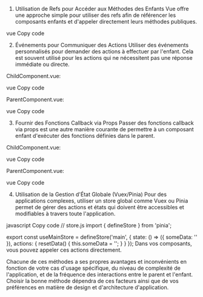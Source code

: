 1. Utilisation de Refs pour Accéder aux Méthodes des Enfants
Vue offre une approche simple pour utiliser des refs afin de référencer les composants enfants et d'appeler directement leurs méthodes publiques.

vue
Copy code
<template>
  <ChildComponent ref="childRef" />
  <button @click="invokeChildMethod">Call Child Method</button>
</template>

<script setup>
import { ref } from 'vue';
import ChildComponent from './ChildComponent.vue';

const childRef = ref(null);

function invokeChildMethod() {
  if (childRef.value) {
    childRef.value.someMethod();  // Assurez-vous que `someMethod` est exposé dans ChildComponent
  }
}
</script>
2. Événements pour Communiquer des Actions
Utiliser des événements personnalisés pour demander des actions à effectuer par l'enfant. Cela est souvent utilisé pour les actions qui ne nécessitent pas une réponse immédiate ou directe.

ChildComponent.vue:

vue
Copy code
<template>
  <!-- Supposons un formulaire ou une action spécifique -->
</template>

<script setup>
import { defineEmits } from 'vue';

const emit = defineEmits(['reset']);

function someActionThatRequiresReset() {
  emit('reset');
}
</script>
ParentComponent.vue:

vue
Copy code
<template>
  <ChildComponent @reset="handleReset" />
</template>

<script setup>
function handleReset() {
  console.log('Reset requested by child');
  // Réinitialiser les données ou gérer l'action ici
}
</script>
3. Fournir des Fonctions Callback via Props
Passer des fonctions callback via props est une autre manière courante de permettre à un composant enfant d'exécuter des fonctions définies dans le parent.

ChildComponent.vue:

vue
Copy code
<script setup>
import { defineProps } from 'vue';

const props = defineProps({
  onResetRequested: Function
});

function doSomethingThatNeedsReset() {
  if (props.onResetRequested) {
    props.onResetRequested();
  }
}
</script>
ParentComponent.vue:

vue
Copy code
<template>
  <ChildComponent :onResetRequested="handleReset" />
</template>

<script setup>
function handleReset() {
  console.log('Reset action triggered by child');
  // Réinitialiser les données ou gérer l'action ici
}
</script>
4. Utilisation de la Gestion d'État Globale (Vuex/Pinia)
Pour des applications complexes, utiliser un store global comme Vuex ou Pinia permet de gérer des actions et états qui doivent être accessibles et modifiables à travers toute l'application.

javascript
Copy code
// store.js
import { defineStore } from 'pinia';

export const useMainStore = defineStore('main', {
  state: () => ({
    someData: ''
  }),
  actions: {
    resetData() {
      this.someData = '';
    }
  }
});
Dans vos composants, vous pouvez appeler ces actions directement.

Chacune de ces méthodes a ses propres avantages et inconvénients en fonction de votre cas d'usage spécifique, du niveau de complexité de l'application, et de la fréquence des interactions entre le parent et l'enfant. Choisir la bonne méthode dépendra de ces facteurs ainsi que de vos préférences en matière de design et d'architecture d'application.


